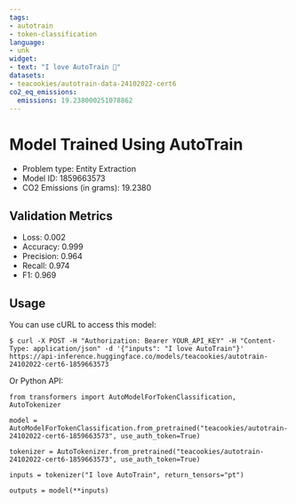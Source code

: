 ```yaml
---
tags:
- autotrain
- token-classification
language:
- unk
widget:
- text: "I love AutoTrain 🤗"
datasets:
- teacookies/autotrain-data-24102022-cert6
co2_eq_emissions:
  emissions: 19.238000251078862
---
```


# Model Trained Using AutoTrain

- Problem type: Entity Extraction
- Model ID: 1859663573
- CO2 Emissions (in grams): 19.2380

## Validation Metrics

- Loss: 0.002
- Accuracy: 0.999
- Precision: 0.964
- Recall: 0.974
- F1: 0.969

## Usage

You can use cURL to access this model:

```
$ curl -X POST -H "Authorization: Bearer YOUR_API_KEY" -H "Content-Type: application/json" -d '{"inputs": "I love AutoTrain"}' https://api-inference.huggingface.co/models/teacookies/autotrain-24102022-cert6-1859663573
```

Or Python API:

```
from transformers import AutoModelForTokenClassification, AutoTokenizer

model = AutoModelForTokenClassification.from_pretrained("teacookies/autotrain-24102022-cert6-1859663573", use_auth_token=True)

tokenizer = AutoTokenizer.from_pretrained("teacookies/autotrain-24102022-cert6-1859663573", use_auth_token=True)

inputs = tokenizer("I love AutoTrain", return_tensors="pt")

outputs = model(**inputs)
```